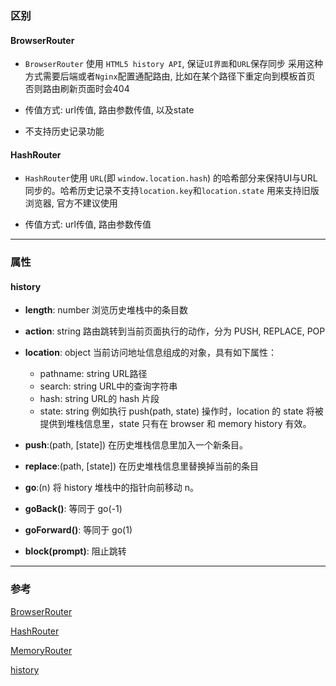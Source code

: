 ### 区别

#### BrowserRouter

- `BrowserRouter` 使用 `HTML5 history API`, 保证`UI界面`和`URL`保存同步
采用这种方式需要后端或者`Nginx`配置通配路由, 比如在某个路径下重定向到模板首页 否则路由刷新页面时会404

- 传值方式: url传值, 路由参数传值, 以及state

- 不支持历史记录功能

#### HashRouter

- `HashRouter`使用 `URL`(即 `window.location.hash`) 的哈希部分来保持UI与URL同步的。哈希历史记录不支持`location.key`和`location.state` 用来支持旧版浏览器, 官方不建议使用

- 传值方式: url传值, 路由参数传值
---
### 属性

#### history
- **length**: number 浏览历史堆栈中的条目数

- **action**: string 路由跳转到当前页面执行的动作，分为 PUSH, REPLACE, POP

- **location**: object 当前访问地址信息组成的对象，具有如下属性：
    - pathname: string URL路径
    - search: string URL中的查询字符串
    - hash: string URL的 hash 片段
    - state: string 例如执行 push(path, state) 操作时，location 的 state 将被提供到堆栈信息里，state 只有在 browser 和 memory history 有效。
- **push**:(path, [state]) 在历史堆栈信息里加入一个新条目。
- **replace**:(path, [state]) 在历史堆栈信息里替换掉当前的条目
- **go**:(n) 将 history 堆栈中的指针向前移动 n。
- **goBack()**: 等同于 go(-1)
- **goForward()**: 等同于 go(1)
- **block(prompt)**: 阻止跳转


---
### 参考

[BrowserRouter](https://github.com/ReactTraining/react-router/blob/b77283cb75/packages/react-router-dom/docs/api/BrowserRouter.md)

[HashRouter](https://github.com/ReactTraining/react-router/blob/b77283cb75/packages/react-router-dom/docs/api/HashRouter.md)

[MemoryRouter](https://github.com/ReactTraining/react-router/blob/b77283cb75/packages/react-router-dom/docs/api/MemoryRouter.md)

[history](https://github.com/ReactTraining/history)